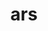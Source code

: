 ---
title: ars
meaning: skill
ch: [fourteen, f2, f]
pos: nounthird
genitive: artis
abbgender: f.
abbgender2: fem.
gender: feminine
declension: third
derivative: artisanal
six: y
---